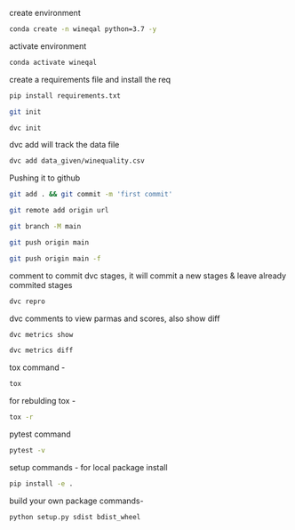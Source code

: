 create environment

```bash
conda create -n wineqal python=3.7 -y
```

activate environment
```bash
conda activate wineqal
```

create a requirements file and install the req
```bash
pip install requirements.txt
```

```bash
git init
```

```bash
dvc init
```

dvc add will track the data file 
```bash
dvc add data_given/winequality.csv
```

Pushing it to github
```bash
git add . && git commit -m 'first commit'

git remote add origin url

git branch -M main

git push origin main

git push origin main -f
```

comment to commit dvc stages, it will commit a new stages & leave already commited stages

```bash
dvc repro
```

dvc comments to view parmas and scores, also show diff 

```bash
dvc metrics show

dvc metrics diff
```

tox command -
```bash
tox
```

for rebulding tox -
```bash
tox -r
```

pytest command
```bash
pytest -v
```

setup commands - for local package install
```bash
pip install -e .
```

build your own package commands-
```bash
python setup.py sdist bdist_wheel
```


